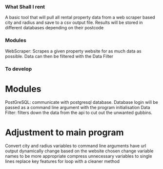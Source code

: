 ### What Shall I rent ###

A basic tool that will pull all rental property data from a web scraper based city and radius and save to a csv output file. Results will be stored in different databases depending on their postcode

### Modules ###
WebScraper: Scrapes a given property website for as much data as possible. Data can then be filtered with the Data Filter



### To develop ###
# Modules #
PostGreSQL: communicate with postgresql database. Database login will be passed as a command line argument with the program initialisation
Data Filter: filters down the data from the api to cut out the unwanted gubbins.
# Adjustment to main program #
Convert city and radius variables to command line arguments
have url output dynamically change based on the website chosen
change variable names to be more appropriate
compress unnecessary variables to single lines
replace key features for loop with a cleaner method


